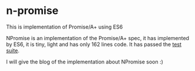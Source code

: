 # n-promise
This is implementation of Promise/A+ using ES6

NPromise is an implementation of the Promise/A+ spec, it has implemented by ES6, it is tiny, light and has only 162 lines code. It has passed the [test suite](https://github.com/promises-aplus/promises-tests).

I will give the blog of the implementation about NPromise soon :)
